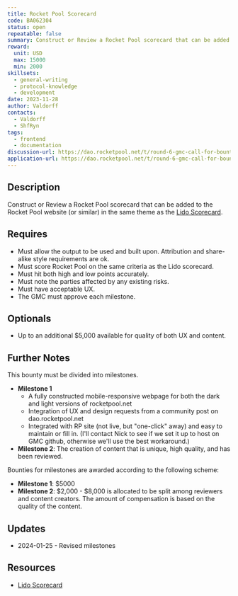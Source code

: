 ```yaml
---
title: Rocket Pool Scorecard
code: BA062304
status: open
repeatable: false
summary: Construct or Review a Rocket Pool scorecard that can be added to the Rocket Pool website (or similar) in the same theme as the [Lido Scorecard](https://lido.fi/scorecard).
reward:
  unit: USD
  max: 15000
  min: 2000
skillsets:
  - general-writing
  - protocol-knowledge
  - development
date: 2023-11-28
author: Valdorff
contacts:
  - Valdorff
  - ShfRyn
tags: 
  - frontend
  - documentation
discussion-url: https://dao.rocketpool.net/t/round-6-gmc-call-for-bounty-applications-deadline-is-november-11/2263/5
application-url: https://dao.rocketpool.net/t/round-6-gmc-call-for-bounty-applications-deadline-is-november-11/2263/5
---
```


## Description

Construct or Review a Rocket Pool scorecard that can be added to the Rocket Pool website (or similar) in the same theme as the [Lido Scorecard](https://lido.fi/scorecard).

## Requires
* Must allow the output to be used and built upon. Attribution and share-alike style requirements are ok.
* Must score Rocket Pool on the same criteria as the Lido scorecard.
* Must hit both high and low points accurately.
* Must note the parties affected by any existing risks.
* Must have acceptable UX.
* The GMC must approve each milestone.

## Optionals
* Up to an additional $5,000 available for quality of both UX and content.

## Further Notes

This bounty must be divided into milestones.

* **Milestone 1**
  * A fully constructed mobile-responsive webpage for both the dark and light versions of rocketpool.net
  * Integration of UX and design requests from a community post on dao.rocketpool.net
  * Integrated with RP site (not live, but "one-click" away) and easy to maintain or fill in. (I'll contact Nick to see if we set it up to host on GMC github, otherwise we'll use the best workaround.)
* **Milestone 2**: The creation of content that is unique, high quality, and has been reviewed.

Bounties for milestones are awarded according to the following scheme:
* **Milestone 1**: $5000
* **Milestone 2**: $2,000 - $8,000 is allocated to be split among reviewers and content creators. The amount of compensation is based on the quality of the content.

## Updates

* 2024-01-25 - Revised milestones

## Resources
* [Lido Scorecard](https://lido.fi/scorecard)